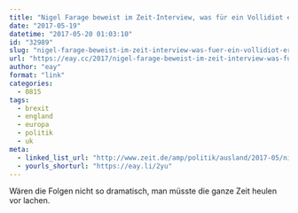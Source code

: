```yaml
---
title: "Nigel Farage beweist im Zeit-Interview, was für ein Vollidiot er ist"
date: "2017-05-19"
datetime: "2017-05-20 01:03:10"
id: "32989"
slug: "nigel-farage-beweist-im-zeit-interview-was-fuer-ein-vollidiot-er-ist"
url: "https://eay.cc/2017/nigel-farage-beweist-im-zeit-interview-was-fuer-ein-vollidiot-er-ist/"
author: "eay"
format: "link"
categories:
  - 0815
tags:
  - brexit
  - england
  - europa
  - politik
  - uk
meta:
  - linked_list_url: "http://www.zeit.de/amp/politik/ausland/2017-05/nigel-farage-brexit-ukip-russia-contacts"
  - yourls_shorturl: "https://eay.li/2yu"
---
```


Wären die Folgen nicht so dramatisch, man müsste die ganze Zeit heulen vor lachen.
